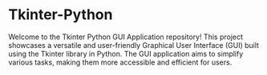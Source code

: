 # Tkinter-Python
Welcome to the Tkinter Python GUI Application repository! This project showcases a versatile and user-friendly Graphical User Interface (GUI) built using the Tkinter library in Python. The GUI application aims to simplify various tasks, making them more accessible and efficient for users.
